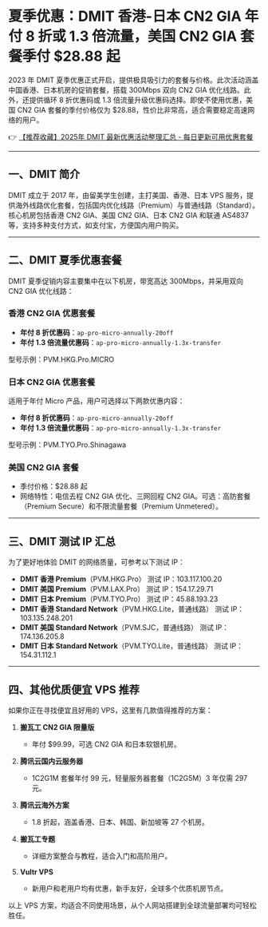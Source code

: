 # 夏季优惠：DMIT 香港-日本 CN2 GIA 年付 8 折或 1.3 倍流量，美国 CN2 GIA 套餐季付 $28.88 起

2023 年 DMIT 夏季优惠正式开启，提供极具吸引力的套餐与价格。此次活动涵盖中国香港、日本机房的促销套餐，搭载 300Mbps 双向 CN2 GIA 优化线路。此外，还提供循环 8 折优惠码或 1.3 倍流量升级优惠码选择。即使不使用优惠，美国 CN2 GIA 套餐的季付价格仅为 $28.88，性价比非常高，适合需要稳定高速网络的用户。

👉 [【推荐收藏】2025年 DMIT 最新优惠活动整理汇总 - 每日更新可用优惠套餐](https://bit.ly/dmit_coupon)

---

## 一、DMIT 简介

DMIT 成立于 2017 年，由留美学生创建，主打美国、香港、日本 VPS 服务，提供海外线路优化套餐，包括国内优化线路（Premium）与普通线路（Standard）。核心机房包括香港 CN2 GIA、美国 CN2 GIA、日本 CN2 GIA 和联通 AS4837 等，支持多种支付方式，如支付宝，方便国内用户购买。

---

## 二、DMIT 夏季优惠套餐

DMIT 夏季促销内容主要集中在以下机房，带宽高达 300Mbps，并采用双向 CN2 GIA 优化线路：

### 香港 CN2 GIA 优惠套餐
- **年付 8 折优惠码**：`ap-pro-micro-annually-20off`
- **年付 1.3 倍流量优惠码**：`ap-pro-micro-annually-1.3x-transfer`

型号示例：PVM.HKG.Pro.MICRO

### 日本 CN2 GIA 优惠套餐
适用于年付 Micro 产品，用户可选择以下两款优惠内容：
- **年付 8 折优惠码**：`ap-pro-micro-annually-20off`
- **年付 1.3 倍流量优惠码**：`ap-pro-micro-annually-1.3x-transfer`

型号示例：PVM.TYO.Pro.Shinagawa

### 美国 CN2 GIA 套餐
- 季付价格：$28.88 起
- 网络特性：电信去程 CN2 GIA 优化、三网回程 CN2 GIA。可选：高防套餐（Premium Secure）和不限流量套餐（Premium Unmetered）。

---

## 三、DMIT 测试 IP 汇总

为了更好地体验 DMIT 的网络质量，可参考以下测试 IP：

- **DMIT 香港 Premium**（PVM.HKG.Pro）
  测试 IP：103.117.100.20
- **DMIT 美国 Premium**（PVM.LAX.Pro）
  测试 IP：154.17.29.71
- **DMIT 日本 Premium**（PVM.TYO.Pro）
  测试 IP：45.88.193.23
- **DMIT 香港 Standard Network**（PVM.HKG.Lite，普通线路）
  测试 IP：103.135.248.201
- **DMIT 美国 Standard Network**（PVM.SJC，普通线路）
  测试 IP：174.136.205.8
- **DMIT 日本 Standard Network**（PVM.TYO.Lite，普通线路）
  测试 IP：154.31.112.1

---

## 四、其他优质便宜 VPS 推荐

如果你正在寻找便宜且好用的 VPS，这里有几款值得推荐的方案：

1. **搬瓦工 CN2 GIA 限量版**
   - 年付 $99.99，可选 CN2 GIA 和日本软银机房。

2. **腾讯云国内云服务器**
   - 1C2G1M 套餐年付 99 元，轻量服务器套餐（1C2G5M）3 年仅需 297 元。

3. **腾讯云海外方案**
   - 1.8 折起，涵盖香港、日本、韩国、新加坡等 27 个机房。

4. **搬瓦工专题**
   - 详细方案整合与教程，适合入门和高阶用户。

5. **Vultr VPS**
   - 新用户和老用户均有优惠，新手友好，全球多个优质机房节点。

以上 VPS 方案，均适合不同使用场景，从个人网站搭建到全球流量部署均可轻松胜任。